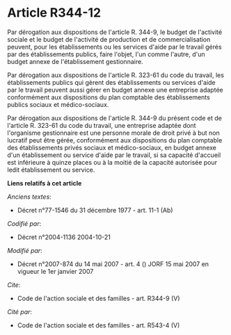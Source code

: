 # Article R344-12

Par dérogation aux dispositions de l'article R. 344-9, le budget de l'activité sociale et le budget de l'activité de
production et de commercialisation peuvent, pour les établissements ou les services d'aide par le travail gérés par des
établissements publics, faire l'objet, l'un comme l'autre, d'un budget annexe de l'établissement gestionnaire. 

Par dérogation aux dispositions de l'article R. 323-61 du code du travail, les établissements publics qui gèrent des
établissements ou services d'aide par le travail peuvent aussi gérer en budget annexe une entreprise adaptée conformément aux
dispositions du plan comptable des établissements publics sociaux et médico-sociaux. 

Par dérogation aux dispositions de l'article R. 344-9 du présent code et de l'article R. 323-61 du code du travail, une
entreprise adaptée dont l'organisme gestionnaire est une personne morale de droit privé à but non lucratif peut être gérée,
conformément aux dispositions du plan comptable des établissements privés sociaux et médico-sociaux, en budget annexe d'un
établissement ou service d'aide par le travail, si sa capacité d'accueil est inférieure à quinze places ou à la moitié de la
capacité autorisée pour ledit établissement ou service.

**Liens relatifs à cet article**

_Anciens textes_:

  - Décret n°77-1546 du 31 décembre 1977 - art. 11-1 (Ab)

_Codifié par_:

  - Décret n°2004-1136 2004-10-21

_Modifié par_:

  - Décret n°2007-874 du 14 mai 2007 - art. 4 () JORF 15 mai 2007 en vigueur le 1er janvier 2007

_Cite_:

  - Code de l'action sociale et des familles - art. R344-9 (V)

_Cité par_:

  - Code de l'action sociale et des familles - art. R543-4 (V)
